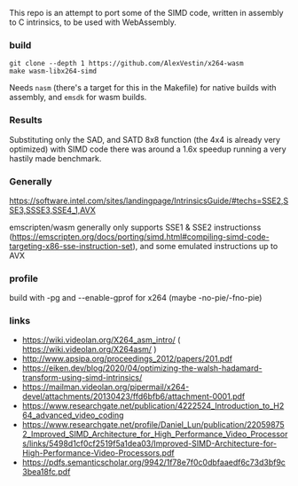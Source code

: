 This repo is an attempt to port some of the SIMD code, written in assembly to C intrinsics, to be used with WebAssembly. 


### build

```
git clone --depth 1 https://github.com/AlexVestin/x264-wasm
make wasm-libx264-simd
```

Needs `nasm` (there's a target for this in the Makefile) for native builds with assembly, and `emsdk` for wasm builds.


### Results
Substituting only the SAD, and SATD 8x8 function (the 4x4 is already very optimized) with SIMD code there was around a 1.6x speedup running a very hastily made benchmark. 
 

### Generally

https://software.intel.com/sites/landingpage/IntrinsicsGuide/#techs=SSE2,SSE3,SSSE3,SSE4_1,AVX

emscripten/wasm generally only supports SSE1 & SSE2 instructionss (https://emscripten.org/docs/porting/simd.html#compiling-simd-code-targeting-x86-sse-instruction-set), and some emulated instructions up to AVX

### profile

build with -pg and --enable-gprof for x264 (maybe -no-pie/-fno-pie)

### links

- https://wiki.videolan.org/X264_asm_intro/ ( https://wiki.videolan.org/X264asm/ )
- http://www.apsipa.org/proceedings_2012/papers/201.pdf
- https://eiken.dev/blog/2020/04/optimizing-the-walsh-hadamard-transform-using-simd-intrinsics/
- https://mailman.videolan.org/pipermail/x264-devel/attachments/20130423/ffd6bfb6/attachment-0001.pdf
- https://www.researchgate.net/publication/4222524_Introduction_to_H264_advanced_video_coding
- https://www.researchgate.net/profile/Daniel_Lun/publication/220598752_Improved_SIMD_Architecture_for_High_Performance_Video_Processors/links/5498d1cf0cf2519f5a1dea03/Improved-SIMD-Architecture-for-High-Performance-Video-Processors.pdf
- https://pdfs.semanticscholar.org/9942/1f78e7f0c0dbfaaedf6c73d3bf9c3bea18fc.pdf
